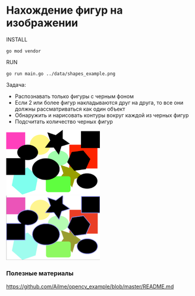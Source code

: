 # Нахождение фигур на изображении

INSTALL

    go mod vendor
        
RUN

    go run main.go ../data/shapes_example.png

Задача:

* Распознавать только фигуры с черным фоном
* Если 2 или более фигур накладываются друг на друга, то все они должны рассматриваться как один объект
* Обнаружить и нарисовать контуры вокруг каждой из черных фигур
* Подсчитать количество черных фигур

<img width="50%" src="../data/shapes_example.png"></img>
<img width="50%" src="../data/result.png"></img>

### Полезные материалы

https://github.com/Ailme/opencv_example/blob/master/README.md